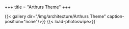 +++
title = "Arthurs Theme"
+++

{{< gallery dir="/img/architecture/Arthurs Theme" caption-position="none"/>}} {{< load-photoswipe>}}